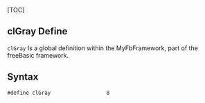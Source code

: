 [TOC]
## clGray Define

`clGray` Is a global definition within the MyFbFramework, part of the freeBasic framework.
## Syntax

```freeBasic
#define clGray                  8
```

